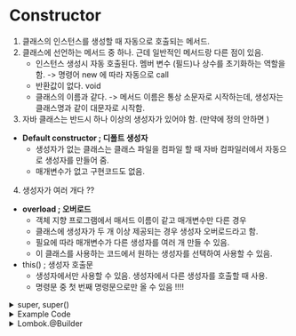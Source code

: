 # Constructor

1. 클래스의 인스턴스를 생성할 때 자동으로 호출되는 메서드.&#x20;
2. 클래스에 선언하는 메서드 중 하나. 근데 일반적인 메서드랑 다른 점이 있음.
   * 인스턴스 생성시 자동 호출된다. 멤버 변수 (필드)나 상수를 초기화하는 역할을 함. -> 명령어 new 에 따라 자동으로 call
   * 반환값이 없다. void&#x20;
   * 클래스의 이름과 같다. -> 메서드 이름은 통상 소문자로 시작하는데, 생성자는 클래스명과 같이 대문자로 시작함.  &#x20;
3. 자바 클래스는 반드시 하나 이상의 생성자가 있어야 함. (만약에 정의 안하면 )

* **Default constructor ; 디폴트 생성자**
  * 생성자가 없는 클래스는 클래스 파일을 컴파일 할 때 자바 컴파일러에서 자동으로 생성자를 만들어 줌.
  * 매개변수가 없고 구현코드도 없음.

4. 생성자가 여러 개다 ??

* &#x20;**overload ; 오버로드**&#x20;
  * 객체 지향 프로그램에서 매서드 이름이 같고 매개변수만 다른 경우&#x20;
  * 클래스에 생성자가 두 개 이상 제공되는 경우 생성자 오버로드라고 함.&#x20;
  * 필요에 따라 매개변수가 다른 생성자를 여러 개 만들 수 있음.&#x20;
  * 이 클래스를 사용하는 코드에서 원하는 생성자를 선택하여 사용할 수 있음.
* this() ; 생성자 호출문&#x20;
  * 생성자에서만 사용할 수 있음. 생성자에서 다른 생성자를 호출할 때 사용.&#x20;
  * 명령문 중 첫 번째 명령문으로만 올 수 있음 !!!!&#x20;

<details>

<summary>super, super()</summary>

#### super : 참조변수&#x20;

부모 클래스로부터 상속받은 필드나 메소드를 자식 클래스에서 참조하는데 사용하는 참조 변수 .

자식 클래스는 부모클래스를 상속받았기 때문에 부모의 properties를 사용할 수 있음. 부모 클래스와 자식 클래스의 멤버 이름이 같을 경우 super 키워드를 사용하여 구분.&#x20;

ref. 인스턴스 변수의 이름과 지역변수의 이름이 같을 경우 인스턴스 변수 앞에 this 키워드를 사용함.&#x20;

#### super() : method

자식클래스가 인스턴스를 생성하면, 인스턴스 안에는 자식 클래스의 고유 멤버변수와 부모변수의 멤버 변수가 포함되어 있음.&#x20;

상속에서의 생성자는 상속되지 않은 유일한 멤버 함수임. 즉, 부모클래스의 멤버를 초기화 하기 위해서는 부모클래스의 생성자도 호출해야 함. => 자식 클래스 생성자를 호출할 때 부모 클래스 생성자를 먼저 호출해야 함.&#x20;

* 매개변수가 없는 생성자의 경우 자바 컴파일러가 자동으로 super() 메소드를 추가해줌.&#x20;
* 매개변수가 있는 (부모 클래스의 생성자가 오버로딩된 경우) 자바 컴파일러가 자식 클래스 생성자 호출 시 super() 를 추가해주지 않음 !!!  => 명시적으로 추가하기&#x20;

(출처) [http://www.tcpschool.com/java/java\_inheritance\_super](http://www.tcpschool.com/java/java\_inheritance\_super)

</details>

<details>

<summary>Example Code </summary>

* SmithWilsonKics class 는 IrModel을 상속받음&#x20;
  * 자식 클래스 : SmithWilsonKics
  * 부모 클래스 :  IrModel
  *

      <figure><img src="../../../.gitbook/assets/image (53).png" alt=""><figcaption></figcaption></figure>
* SmithWilsonKics에 정의된 매개변수가 있는 생성자&#x20;
  * SmithWilsonKics(baseDate, ... )
  *

      <figure><img src="../../../.gitbook/assets/image (66).png" alt=""><figcaption></figcaption></figure>
* super() -> IrModel()&#x20;
  * 초기화 시점에 IrModel의 멤버변수도 초기화 하기&#x20;

</details>



<details>

<summary>Lombok.@Builder</summary>

* 생성자에 매개변수가 많을 때. builder class를 만들면 유용함.
  * 매핑관계를 한눈에 확인할 수 있기 떄문임.&#x20;
* Lombok의 @Builder는 간단히 어노테이션으로 builder class를 작성하지 않아도 bulider를 사용할 수 있게 해줌&#x20;

[https://velog.io/@becolorful/Lombok-Builder-%EA%B0%84%EB%8B%A8-%EC%A0%95%EB%A6%AC](https://velog.io/@becolorful/Lombok-Builder-%EA%B0%84%EB%8B%A8-%EC%A0%95%EB%A6%AC)

{% code title="Esg150_YtmToSpotSw.class" %}
```java
SmithWilsonKicsBts swBts = SmithWilsonKicsBts.of()
               .baseDate(DateUtil.convertFrom(baseYmd))
               .ytmCurveHisList(ytmRst)
               .alphaApplied(alphaApplied)			 
               .freq(freq)
               .build();
```
{% endcode %}

{% code title="SmithWilsonKicsBts.class" %}
```java
@Builder(builderClassName="of", builderMethodName="of")
public SmithWilsonKicsBts(LocalDate baseDate, List<IrCurveYtm> ytmCurveHisList, Double alphaApplied, Boolean isRealNumber, Integer freq, Double liqPrem) {				
  super();		
  this.baseDate = baseDate;		
  this.setTermStructureYtm(ytmCurveHisList);
  this.setLastLiquidPoint(this.tenor[this.tenor.length-1]);
  this.isRealNumber = (isRealNumber == null ? true : isRealNumber);		
  this.alphaApplied = (alphaApplied == null ? 0.1  : alphaApplied);		
  this.freq         = (freq         == null ? 2    : freq        );
  this.liqPrem      = (liqPrem      == null ? 0.0  : liqPrem     );
  
  double toRealScale = this.isRealNumber ? 1 : 0.01;
  for(int i=0; i<this.iRateBase.length; i++) this.iRateBase[i] = toRealScale * this.iRateBase[i];		
      
  this.ltfr = this.iRateBase[this.iRateBase.length-1];
  this.ltfrT = (int) this.lastLiquidPoint;
  this.ltfrCont = irDiscToCont(this.ltfr);
  this.liqPrem = toRealScale * this.liqPrem;
}
```
{% endcode %}

</details>
